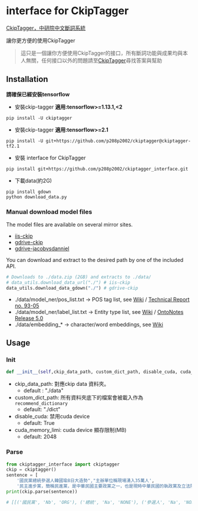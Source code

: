 # interface for CkipTagger 
[CkipTagger，中研院中文斷詞系統](https://github.com/ckiplab/ckiptagger)

讓你更方便的使用CkipTagger
> 這只是一個讓你方便使用CkipTagger的接口，所有斷詞功能與成果均與本人無關，任何接口以外的問題請至[CkipTagger](https://github.com/ckiplab/ckiptagger)尋找答案與幫助

## Installation
**請確保已經安裝tensorflow**
- 安裝ckip-tagger **適用:tensorflow>=1.13.1,<2**
```
pip install -U ckiptagger
```
- 安裝ckip-tagger **適用:tensorflow>=2.1**
```
pip install -U git+https://github.com/p208p2002/ckiptagger@ckiptagger-tf2.1
```

- 安裝 interface for CkipTagger
```
pip install git+https://github.com/p208p2002/ckiptagger_interface.git
```

- 下載data(約2G)
```
pip install gdown
python download_data.py
```

### Manual download model files

The model files are available on several mirror sites.
- [iis-ckip](http://ckip.iis.sinica.edu.tw/data/ckiptagger/data.zip)
- [gdrive-ckip](https://drive.google.com/drive/folders/105IKCb88evUyLKlLondvDBoh7Dy_I1tm)
- [gdrive-jacobvsdanniel](https://drive.google.com/drive/folders/15BDjL2IaX3eYdFVzT422VwCb743Hrbi3)

You can download and extract to the desired path by one of the included API.
```python
# Downloads to ./data.zip (2GB) and extracts to ./data/
# data_utils.download_data_url("./") # iis-ckip
data_utils.download_data_gdown("./") # gdrive-ckip
```
- ./data/model_ner/pos_list.txt -> POS tag list, see [Wiki](https://github.com/ckiplab/ckiptagger/wiki/POS-Tags) / [Technical Report no. 93-05](http://ckip.iis.sinica.edu.tw/CKIP/tr/9305_2013%20revision.pdf)
- ./data/model_ner/label_list.txt -> Entity type list, see [Wiki](https://github.com/ckiplab/ckiptagger/wiki/Entity-Types) / [OntoNotes Release 5.0](https://catalog.ldc.upenn.edu/docs/LDC2013T19/OntoNotes-Release-5.0.pdf)
- ./data/embedding_* -> character/word embeddings, see [Wiki](https://github.com/ckiplab/ckiptagger/wiki/Corpora)

## Usage
### Init 
```python
def __init__(self,ckip_data_path, custom_dict_path, disable_cuda, cuda_memory_limi):
```
- ckip_data_path: 對應ckip data 資料夾。
    - default : "./data"
- custom_dict_path: 所有資料夾底下的檔案會被載入作為`recommend_dictionary`
    - default: "./dict"
- disable_cuda: 禁用cuda device
    - default: True
- cuda_memory_limi: cuda device 顯存限制(MB)
    - default: 2048

### Parse
```python
from ckiptagger_interface import ckiptagger
ckip = ckiptagger()
sentence = [
    '國民黨總統參選人韓國瑜8日大造勢","主辦單位稱現場湧入35萬人',
    '民主進步黨，簡稱民進黨，是中華民國主要政黨之一，也是現時中華民國的執政黨及立法院最大黨']
print(ckip.parse(sentence))

# [[('國民黨', 'Nb', 'ORG'), ('總統', 'Na', 'NONE'), ('參選人', 'Na', 'NONE'), ('韓國瑜', 'Nb', 'PERSON'), ('8日', 'Nd', 'DATE'), ('大', 'VH', 'NONE'), ('造勢', 'VB', 'NONE'), ('"', 'FW', 'NONE'), (',', 'COMMACATEGORY', 'NONE'), ('"', 'FW', 'NONE'), ('主辦', 'VC', 'NONE'), ('單位', 'Na', 'NONE'), ('稱', 'VG', 'NONE'), ('現場', 'Nc', 'NONE'), ('湧入', 'VCL', 'NONE'), ('35萬', 'Neu', 'CARDINAL'), ('人', 'Na', 'NONE')], [('民主進步黨', 'Nb', 'ORG'), ('，', 'COMMACATEGORY', 'NONE'), ('簡稱', 'VG', 'NONE'), ('民進黨', 'Nb', 'ORG'), ('，', 'COMMACATEGORY', 'NONE'), ('是', 'SHI', 'NONE'), ('中華民國', 'Nc', 'GPE'), ('主要', 'A', 'NONE'), ('政黨', 'Na', 'NONE'), ('之', 'DE', 'NONE'), ('一', 'Neu', 'NONE'), ('，', 'COMMACATEGORY', 'NONE'), ('也', 'D', 'NONE'), ('是', 'SHI', 'NONE'), ('現時', 'Nd', 'NONE'), ('中華民國', 'Nc', 'GPE'), ('的', 'DE', 'NONE'), ('執政黨', 'Na', 'NONE'), ('及', 'Caa', 'NONE'), ('立法院', 'Nc', 'ORG'), ('最', 'Dfa', 'NONE'), ('大', 'VH', 'NONE'), ('黨', 'Na', 'NONE')]]
```
